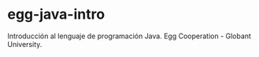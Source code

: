 # egg-java-intro
Introducción al lenguaje de programación Java. Egg Cooperation - Globant University.

